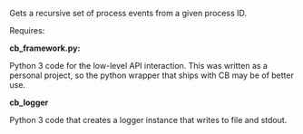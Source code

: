 Gets a recursive set of process events from a given process ID.

Requires:

**cb_framework.py:** 

Python 3 code for the low-level API interaction. This was written as a personal project, so the python wrapper that ships with CB  may be of better use.

**cb_logger**

Python 3 code that creates a logger instance that writes to file and stdout.
